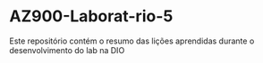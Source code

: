 # AZ900-Laborat-rio-5
Este repositório contém o resumo das lições aprendidas durante o desenvolvimento do lab na DIO
